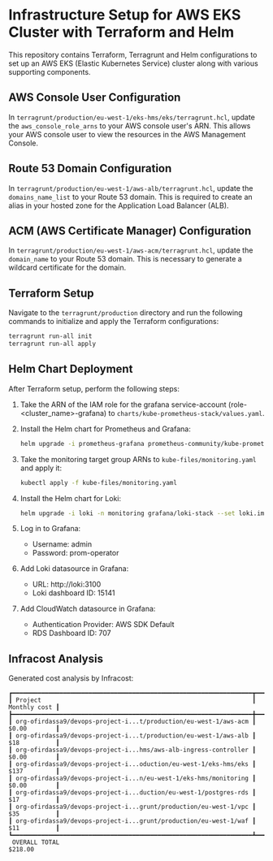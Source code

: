 
# Infrastructure Setup for AWS EKS Cluster with Terraform and Helm

This repository contains Terraform, Terragrunt and Helm configurations to set up an AWS EKS (Elastic Kubernetes Service) cluster along with various supporting components.

## AWS Console User Configuration

In `terragrunt/production/eu-west-1/eks-hms/eks/terragrunt.hcl`, update the `aws_console_role_arns` to your AWS console user's ARN. This allows your AWS console user to view the resources in the AWS Management Console.

## Route 53 Domain Configuration

In `terragrunt/production/eu-west-1/aws-alb/terragrunt.hcl`, update the `domains_name_list` to your Route 53 domain. This is required to create an alias in your hosted zone for the Application Load Balancer (ALB).

## ACM (AWS Certificate Manager) Configuration

In `terragrunt/production/eu-west-1/aws-acm/terragrunt.hcl`, update the `domain_name` to your Route 53 domain. This is necessary to generate a wildcard certificate for the domain.

## Terraform Setup

Navigate to the `terragrunt/production` directory and run the following commands to initialize and apply the Terraform configurations:

```bash
terragrunt run-all init
terragrunt run-all apply
```

## Helm Chart Deployment

After Terraform setup, perform the following steps:

1. Take the ARN of the IAM role for the grafana service-account (role-<cluster_name>-grafana) to `charts/kube-prometheus-stack/values.yaml`.

2. Install the Helm chart for Prometheus and Grafana:

   ```bash
   helm upgrade -i prometheus-grafana prometheus-community/kube-prometheus-stack -n monitoring --create-namespace -f charts/kube-prometheus-stack/values.yaml
   ```

3. Take the monitoring target group ARNs to `kube-files/monitoring.yaml` and apply it:

   ```bash
   kubectl apply -f kube-files/monitoring.yaml
   ```

4. Install the Helm chart for Loki:

   ```bash
   helm upgrade -i loki -n monitoring grafana/loki-stack --set loki.image.tag=2.9.3
   ```

5. Log in to Grafana:

   - Username: admin
   - Password: prom-operator

6. Add Loki datasource in Grafana:

   - URL: http://loki:3100
   - Loki dashboard ID: 15141

7. Add CloudWatch datasource in Grafana:

   - Authentication Provider: AWS SDK Default
   - RDS Dashboard ID: 707

## Infracost Analysis

Generated cost analysis by Infracost:

```plaintext
┏━━━━━━━━━━━━━━━━━━━━━━━━━━━━━━━━━━━━━━━━━━━━━━━━━━━━━━━━━━━━━━━━━━┳━━━━━━━━━━━━━━┓
┃ Project                                                          ┃ Monthly cost ┃
┣━━━━━━━━━━━━━━━━━━━━━━━━━━━━━━━━━━━━━━━━━━━━━━━━━━━━━━━━━━━━━━━━━━╋━━━━━━━━━━━━━━┫
┃ org-ofirdassa9/devops-project-i...t/production/eu-west-1/aws-acm ┃ $0.00        ┃
┃ org-ofirdassa9/devops-project-i...t/production/eu-west-1/aws-alb ┃ $18          ┃
┃ org-ofirdassa9/devops-project-i...hms/aws-alb-ingress-controller ┃ $0.00        ┃
┃ org-ofirdassa9/devops-project-i...oduction/eu-west-1/eks-hms/eks ┃ $137         ┃
┃ org-ofirdassa9/devops-project-i...n/eu-west-1/eks-hms/monitoring ┃ $0.00        ┃
┃ org-ofirdassa9/devops-project-i...duction/eu-west-1/postgres-rds ┃ $17          ┃
┃ org-ofirdassa9/devops-project-i...grunt/production/eu-west-1/vpc ┃ $35          ┃
┃ org-ofirdassa9/devops-project-i...grunt/production/eu-west-1/waf ┃ $11          ┃
┗━━━━━━━━━━━━━━━━━━━━━━━━━━━━━━━━━━━━━━━━━━━━━━━━━━━━━━━━━━━━━━━━━━┻━━━━━━━━━━━━━━┛
 OVERALL TOTAL                                                        $218.00 
```
